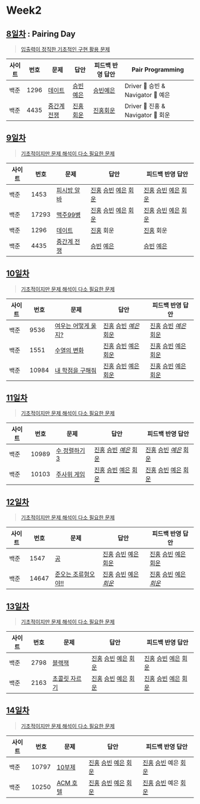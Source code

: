 # Week2

## [8일차](Day8) : Pairing Day

> [입출력이 정직한 기초적인 구현 활용 문제](https://www.acmicpc.net/group/workbook/view/9797/28820)

| 사이트 | 번호 | 문제                                                | 답안                                | 피드백 반영 답안                    | Pair Programming                   |
| ------ | ---- | --------------------------------------------------- | ----------------------------------- | ----------------------------------- | ---------------------------------- |
| 백준   | 1296 | [데이트](https://www.acmicpc.net/problem/1296)      | [승빈예은](Day8/bj1296_wsblye.java) | [승빈예은](Day8/bj1296_wsblye.java) | Driver 🚗 승빈 & Navigator 🧭 예은 |
| 백준   | 4435 | [중간계 전쟁](https://www.acmicpc.net/problem/4435) | [진홍회운](Day8/bj4435_kjhjhw.java) | [진홍회운](Day8/bj4435_kjhjhw.java) | Driver 🚗 진홍 & Navigator 🧭 회운 |

## [9일차](Day9)

> [기초적이지만 문제 해석이 다소 필요한 문제](https://www.acmicpc.net/group/workbook/view/9797/28871)

| 사이트 | 번호  | 문제                                                | 답안                                                                                                                  | 피드백 반영 답안                                                                                                            |
| ------ | ----- | --------------------------------------------------- | --------------------------------------------------------------------------------------------------------------------- | --------------------------------------------------------------------------------------------------------------------------- |
| 백준   | 1453  | [피시방 알바](https://www.acmicpc.net/problem/1453) | [진홍](Day9/bj1453_kjh.java) [승빈](Day9/bj1453_wsb.java) [예은](Day9/bj1453_lye.cs) [회운](Day9/bj1453_jhw.java)     | [진홍](Day9/bj1453_kjh.java) [승빈](Day9/bj1453_wsb.java) [예은](Day9/bj1453_lye_fb.cs) [회운](Day9/bj1453_jhw.java)        |
| 백준   | 17293 | [맥주99병](https://www.acmicpc.net/problem/17293)   | [진홍](Day9/bj17293_kjh.java) [승빈](Day9/bj17293_wsb.java) [예은](Day9/bj17293_lye.cs) [회운](Day9/bj17293_jhw.java) | [진홍](Day9/bj17293_kjh.java) [승빈](Day9/bj17293_wsb.java) [예은](Day9/bj17293_lye_fb.cs) [회운](Day9/bj17293_jhw_fb.java) |
| 백준   | 1296  | [데이트](https://www.acmicpc.net/problem/1296)      | [진홍](Day9/bj1296_kjh.java) 회운                                                                                     | [진홍](Day9/bj1296_kjh_fb.java) 회운                                                                                        |
| 백준   | 4435  | [중간계 전쟁](https://www.acmicpc.net/problem/4435) | [승빈](Day9/bj4435_wsb.java) [예은](Day9/bj4435_lye.cs)                                                               | [승빈](Day9/bj4435_wsb.java) [예은](Day9/bj4435_lye_fb.cs)                                                                  |

## [10일차](Day10)

> [기초적이지만 문제 해석이 다소 필요한 문제](https://www.acmicpc.net/group/workbook/view/9797/28914)

| 사이트 | 번호  | 문제                                                        | 답안                                                                                                                      | 피드백 반영 답안                                                                                                                |
| ------ | ----- | ----------------------------------------------------------- | ------------------------------------------------------------------------------------------------------------------------- | ------------------------------------------------------------------------------------------------------------------------------- |
| 백준   | 9536  | [여우는 어떻게 울지?](https://www.acmicpc.net/problem/9536) | [진홍](Day10/bj9536_kjh.java) [승빈](Day10/bj9536_wsb.java) _[예은](Day10/bj9536_lye.cs)_ [회운](Day10/bj9536_jhw.java)   | [진홍](Day10/bj9536_kjh.java) [승빈](Day10/bj9536_wsb.java) _[예은](Day10/bj9536_lye_fb.cs)_ [회운](Day10/bj9536_jhw.java)      |
| 백준   | 1551  | [수열의 변화](https://www.acmicpc.net/problem/1551)         | [진홍](Day10/bj1551_kjh.java) [승빈](Day10/bj1551_wsb.java) [예은](Day10/bj1551_lye.cs) [회운](Day10/bj1551_jhw.java)     | [진홍](Day10/bj1551_kjh.java) [승빈](Day10/bj1551_wsb.java) [예은](Day10/bj1551_lye_fb.cs) [회운](Day10/bj1551_jhw.java)        |
| 백준   | 10984 | [내 학점을 구해줘](https://www.acmicpc.net/problem/10984)   | [진홍](Day10/bj10984_kjh.java) [승빈](Day10/bj10984_wsb.java) [예은](Day10/bj10984_lye.cs) [회운](Day10/bj10984_jhw.java) | [진홍](Day10/bj10984_kjh.java) [승빈](Day10/bj10984_wsb_fb.java) [예은](Day10/bj10984_lye_fb.cs) [회운](Day10/bj10984_jhw.java) |

## [11일차](Day11)

> [기초적이지만 문제 해석이 다소 필요한 문제](https://www.acmicpc.net/group/workbook/view/9797/28925)

| 사이트 | 번호  | 문제                                                   | 답안                                                                                                                        | 피드백 반영 답안                                                                                                                  |
| ------ | ----- | ------------------------------------------------------ | --------------------------------------------------------------------------------------------------------------------------- | --------------------------------------------------------------------------------------------------------------------------------- |
| 백준   | 10989 | [수 정렬하기 3](https://www.acmicpc.net/problem/10989) | [진홍](Day11/bj10989_kjh.java) [승빈](Day11/bj10989_wsb.java) _[예은](Day11/bj10989_lye.cs)_ [회운](Day11/bj10989_jhw.java) | [진홍](Day11/bj10989_kjh_fb.java) [승빈](Day11/bj10989_wsb.java) _[예은](Day11/bj10989_lye_fb.cs)_ [회운](Day11/bj10989_jhw.java) |
| 백준   | 10103 | [주사위 게임](https://www.acmicpc.net/problem/10103)   | [진홍](Day11/bj10103_kjh.java) [승빈](Day11/bj10103_wsb.java) [예은](Day11/bj10103_lye.cs) [회운](Day11/bj10103_jhw.java)   | [진홍](Day11/bj10103_kjh.java) [승빈](Day11/bj10103_wsb_fb.java) [예은](Day11/bj10103_lye_fb.cs) [회운](Day11/bj10103_jhw.java)   |

## [12일차](Day12)

> [기초적이지만 문제 해석이 다소 필요한 문제](https://www.acmicpc.net/group/workbook/view/9797/28971)

| 사이트 | 번호  | 문제                                                         | 답안                                                                                                                        | 피드백 반영 답안                                                                                                               |
| ------ | ----- | ------------------------------------------------------------ | --------------------------------------------------------------------------------------------------------------------------- | ------------------------------------------------------------------------------------------------------------------------------ |
| 백준   | 1547  | [공](https://www.acmicpc.net/problem/1547)                   | [진홍](Day12/bj1547_kjh.java) [승빈](Day12/bj1547_wsb.java) [예은](Day12/bj1547_lye.cs) [회운](Day12/bj1547_jhw.java)       | [진홍](Day12/bj1547_kjh.java) [승빈](Day12/bj1547_wsb.java) [예은](Day12/bj1547_lye_fb.cs) [회운](Day12/bj1547_jhw.java)       |
| 백준   | 14647 | [준오는 조류혐오야!!](https://www.acmicpc.net/problem/14647) | [진홍](Day12/bj14647_kjh.java) [승빈](Day12/bj14647_wsb.java) [예은](Day12/bj14647_lye.cs) _[회운](Day12/bj14647_jhw.java)_ | [진홍](bj14647_kjh.java) [승빈](Day12/bj14647_wsb_fb.java) [예은](Day12/bj14647_lye_fb.cs) _[회운](Day12/bj14647_jhw_fb.java)_ |

## [13일차](Day13)

> [기초적이지만 문제 해석이 다소 필요한 문제](https://www.acmicpc.net/group/workbook/view/9797/28975)

| 사이트 | 번호 | 문제                                                  | 답안                                                                                                                  | 피드백 반영 답안                                                                                                            |
| ------ | ---- | ----------------------------------------------------- | --------------------------------------------------------------------------------------------------------------------- | --------------------------------------------------------------------------------------------------------------------------- |
| 백준   | 2798 | [블랙잭](https://www.acmicpc.net/problem/2798)        | [진홍](Day13/bj2798_kjh.java) [승빈](Day13/bj2798_wsb.java) [예은](Day13/bj2798_lye.cs) [회운](Day13/bj2798_jhw.java) | [진홍](Day13/bj2798_kjh.java) [승빈](Day13/bj2798_wsb_fb.java) [예은](Day13/bj2798_lye_fb.cs) [회운](Day13/bj2798_jhw.java) |
| 백준   | 2163 | [초콜릿 자르기](https://www.acmicpc.net/problem/2163) | [진홍](Day13/bj2163_kjh.java) [승빈](Day13/bj2163_wsb.java) [예은](Day13/bj2163_lye.cs) [회운](Day13/bj2163_jhw.java) | [진홍](Day13/bj2163_kjh_fb.java) [승빈](Day13/bj2163_wsb.java) [예은](Day13/bj2163_lye_fb.cs) [회운](Day13/bj2163_jhw.java) |

## [14일차](Day14)

> [기초적이지만 문제 해석이 다소 필요한 문제](https://www.acmicpc.net/group/workbook/view/9797/29002)

| 사이트 | 번호  | 문제                                              | 답안                                                                                                                      | 피드백 반영 답안                                                           |
| ------ | ----- | ------------------------------------------------- | ------------------------------------------------------------------------------------------------------------------------- | -------------------------------------------------------------------------- |
| 백준   | 10797 | [10부제](https://www.acmicpc.net/problem/10797)   | [진홍](Day14/bj10797_kjh.java) [승빈](Day14/bj10797_wsb.java) [예은](Day14/bj10797_lye.cs) [회운](Day14/bj10797_jhw.java) | [진홍](Day14/bj10797_kjh.java) [승빈](Day14/bj10797_wsb.java) 예은 [회운](Day14/bj10797_jhw.java)    |
| 백준   | 10250 | [ACM 호텔](https://www.acmicpc.net/problem/10250) | [진홍](Day14/bj10250_kjh.java) [승빈](Day14/bj10250_wsb.java) [예은](Day14/bj10250_lye.cs) [회운](Day14/bj10250_jhw.java) | [진홍](Day14/bj10250_kjh.java) [승빈](Day14/bj10250_wsb.java) 예은 [회운](Day14/bj10250_jhw_fb.java) |

